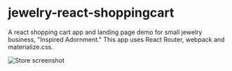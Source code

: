 # jewelry-react-shoppingcart
A react shopping cart app and landing page demo for small jewelry business, "Inspired Adornment." This app uses React Router, webpack and materialize.css. 

<img src="http://aliciaworks.com/images/react-jewelrystore.jpg" alt="Store screenshot">
